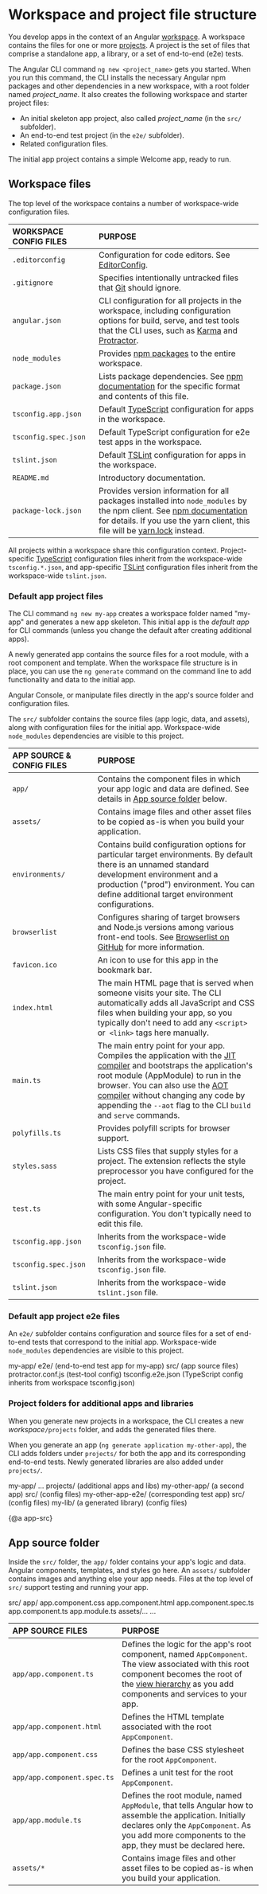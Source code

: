 # Workspace and project file structure

You develop apps in the context of an Angular [workspace](guide/glossary#workspace). A workspace contains the files for one or more [projects](guide/glossary#project). A project is the set of files that comprise a standalone app, a library, or a set of end-to-end (e2e) tests. 

The Angular CLI command `ng new <project_name>` gets you started. 
When you run this command, the CLI installs the necessary Angular npm packages and other dependencies in a new workspace, with a root folder named *project_name*. 
It also creates the following workspace and starter project files:

* An initial skeleton app project, also called *project_name* (in the `src/` subfolder).
* An end-to-end test project (in the `e2e/` subfolder).
* Related configuration files.

The initial app project contains a simple Welcome app, ready to run. 

## Workspace files

The top level of the workspace contains a number of workspace-wide configuration files.

| WORKSPACE CONFIG FILES    | PURPOSE |
| :--------------------- | :------------------------------------------|
| `.editorconfig`        | Configuration for code editors. See [EditorConfig](https://editorconfig.org/). |
| `.gitignore`           | Specifies intentionally untracked files that [Git](https://git-scm.com/) should ignore. |
| `angular.json`        | CLI configuration for all projects in the workspace, including configuration options for build, serve, and test tools that the CLI uses, such as [Karma](https://karma-runner.github.io/) and [Protractor](http://www.protractortest.org/).  |
| `node_modules`         | Provides [npm packages](guide/npm-packages) to the entire workspace. |
| `package.json`        | Lists package dependencies. See [npm documentation](https://docs.npmjs.com/files/package.json) for the specific format and contents of this file.|
| `tsconfig.app.json`   | Default [TypeScript](https://www.typescriptlang.org/) configuration for apps in the workspace. |
| `tsconfig.spec.json`  | Default TypeScript configuration for e2e test apps in the workspace. |
| `tslint.json`         | Default [TSLint](https://palantir.github.io/tslint/) configuration for apps in the workspace. |
| `README.md`            | Introductory documentation. |
| `package-lock.json`    | Provides version information for all packages installed into `node_modules` by the npm client. See [npm documentation](https://docs.npmjs.com/files/package-lock.json) for details. If you use the yarn client, this file will be [yarn.lock](https://yarnpkg.com/lang/en/docs/yarn-lock/) instead. |

All projects within a workspace share this configuration context. 
Project-specific [TypeScript](https://www.typescriptlang.org/) configuration files inherit from the workspace-wide `tsconfig.*.json`, and app-specific [TSLint](https://palantir.github.io/tslint/) configuration files inherit from the workspace-wide `tslint.json`.

### Default app project files

The CLI command `ng new my-app` creates a workspace folder named "my-app" and generates a new app skeleton. 
This initial app is the *default app* for CLI commands (unless you change the default after creating additional apps). 

A newly generated app contains the source files for a root module, with a root component and template. 
When the workspace file structure is in place, you can use the `ng generate` command on the command line to add functionality and data to the initial app.

<div class="alert is-helpful>

 Besides using the CLI on the command line, You can also use an interactive development environment like [Angular Console](https://angular.console.com), or manipulate files directly in the app's source folder and configuration files.

</div>

The `src/` subfolder contains the source files (app logic, data, and assets), along with configuration files for the initial app.
Workspace-wide `node_modules` dependencies are visible to this project.

| APP SOURCE & CONFIG FILES    | PURPOSE |
| :--------------------- | :------------------------------------------|
| `app/`                 | Contains the component files in which your app logic and data are defined. See details in [App source folder](#app-src) below. |
| `assets/`              | Contains image files and other asset files to be copied as-is when you build your application. | 
| `environments/`        | Contains build configuration options for particular target environments. By default there is an unnamed standard development environment and a production ("prod") environment. You can define additional target environment configurations. |
| `browserlist`          | Configures sharing of target browsers and Node.js versions among various front-end tools. See [Browserlist on GitHub](https://github.com/browserslist/browserslist) for more information.  |
| `favicon.ico`          | An icon to use for this app in the bookmark bar. |
| `index.html`           | The main HTML page that is served when someone visits your site. The CLI automatically adds all JavaScript and CSS files when building your app, so you typically don't need to add any `<script>` or` <link>` tags here manually. |
| `main.ts`              | The main entry point for your app. Compiles the application with the [JIT compiler](https://angular.io/guide/glossary#jit) and bootstraps the application's root module (AppModule) to run in the browser. You can also use the [AOT compiler](https://angular.io/guide/aot-compiler) without changing any code by appending the `--aot` flag to the CLI `build` and `serve` commands. |
| `polyfills.ts`         | Provides polyfill scripts for browser support. |
| `styles.sass`          | Lists CSS files that supply styles for a project. The extension reflects the style preprocessor you have configured for the project. |
| `test.ts`              | The main entry point for your unit tests, with some Angular-specific configuration. You don't typically need to edit this file. |
| `tsconfig.app.json`   | Inherits from the workspace-wide `tsconfig.json` file. |
| `tsconfig.spec.json`  | Inherits from the workspace-wide `tsconfig.json` file. |
| `tslint.json`         | Inherits from the workspace-wide `tslint.json` file. |

### Default app project e2e files

An `e2e/` subfolder contains configuration and source files for a set of end-to-end tests that correspond to the initial app.
Workspace-wide `node_modules` dependencies are visible to this project.

<code-example hideCopy language="none" linenums="false">
my-app/
  e2e/                  (end-to-end test app for my-app)
    src/                (app source files)
    protractor.conf.js  (test-tool config)
    tsconfig.e2e.json   (TypeScript config inherits from workspace tsconfig.json)
</code-example>

### Project folders for additional apps and libraries

When you generate new projects in a workspace, 
the CLI creates a new *workspace*`/projects` folder, and adds the generated files there.

When you generate an app (`ng generate application my-other-app`), the CLI adds folders under `projects/` for both the app and its corresponding end-to-end tests. Newly generated libraries are also added under `projects/`.

<code-example hideCopy language="none" linenums="false">
my-app/
  ...
  projects/           (additional apps and libs)
    my-other-app/     (a second app)
      src/
      (config files)
    my-other-app-e2e/  (corresponding test app) 
      src/
      (config files)
    my-lib/            (a generated library)
      (config files)
</code-example>

{@a app-src}
## App source folder

Inside the `src/` folder, the `app/` folder contains your app's logic and data. Angular components, templates, and styles go here. An `assets/` subfolder contains images and anything else your app needs. Files at the top level of `src/` support testing and running your app.

<code-example hideCopy language="none" linenums="false">
   src/
    app/
        app.component.css
        app.component.html
        app.component.spec.ts
        app.component.ts
        app.module.ts
        assets/...
    ...
</code-example>

| APP SOURCE FILES | PURPOSE |
| :-------------------------- | :------------------------------------------|
| `app/app.component.ts`      | Defines the logic for the app's root component, named `AppComponent`. The view associated with this root component becomes the root of the [view hierarchy](guide/glossary#view-hierarchy) as you add components and services to your app. |
| `app/app.component.html`    | Defines the HTML template associated with the root `AppComponent`. |
| `app/app.component.css`     | Defines the base CSS stylesheet for the root `AppComponent`. |
| `app/app.component.spec.ts` | Defines a unit test for the root `AppComponent`. |
| `app/app.module.ts`         | Defines the root module, named `AppModule`, that tells Angular how to assemble the application. Initially declares only the `AppComponent`. As you add more components to the app, they must be declared here. |
| `assets/*`                  | Contains image files and other asset files to be copied as-is when you build your application. |
